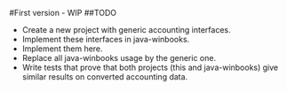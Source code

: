 #First version - WIP
##TODO
* Create a new project with generic accounting interfaces.
* Implement these interfaces in java-winbooks.
* Implement them here. 
* Replace all java-winbooks usage by the generic one.
* Write tests that prove that both projects (this and java-winbooks) give similar results on converted accounting data.

